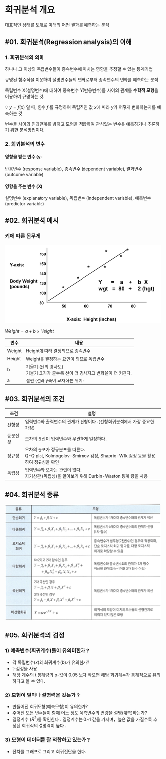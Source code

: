 # 회귀분석 개요

대표적인 상태를 토대로 미래의 어떤 결과를 예측하는 분석

## #01. 회귀분석(Regression analysis)의 이해

### 1. 회귀분석의 의미

하나나 그 이상의 독립변수들이 종속변수에 미치는 영향을 추정할 수 있는 통계기법

규명된 함수식을 이용하여 설명변수들의 변화로부터 종속변수의 변화를 예측하는 분석

독립변수 X(설명변수)에 대하여 종속변수 Y(반응변수)들 사이의 관계를 **수학적 모형**을 이용하여 규명하는 것.

💡 $y = f(x)$ 일 때, 함수 $f$ 를 규명하여 독립적인 값 $x$에 따라 $y$가 어떻게 변화하는지를 예측하는 것


변수들 사이의 인과관계를 밝히고 모형을 적합하여 관심있는 변수를 예측하거나 추론하기 위한 분석방법이다.

### 2. 회귀분석의 변수

#### 영향을 받는 변수 (y)

반응변수 (response variable), 종속변수 (dependent variable), 결과변수(outcome variable)

#### 영향을 주는 변수 (X)

설명변수 (explanatory variable), 독립변수 (independent variable), 예측변수 (predictor variable)

## #02. 회귀분석 예시

### 키에 따른 몸무게

![img](res/ols.png)

$Weight = a + b \times Height$

| 변수 | 내용 |
|---|---|
| Weight | Height에 따라 결정되므로 종속변수 |
| Height | Weight를 결정하는 요인이 되므로 독립변수 |
| b | 기울기 (선의 경사도)<br/> 기울기 크기가 클수록 선이 더 경사지고 변화율이 더 커진다. |
| a | 절편 (선과 y축이 교차하는 위치) |

## #03. 회귀분석의 조건

| 조건 | 설명 |
|---|---|
| 선형성 | 입력변수와 출력변수의 관계가 선형이다 .(선형회귀분석에서 가장 중요한 가정) |
| 등분산성 | 오차의 분산이 입력변수와 무관하게 일정하다 . |
| 정규성 | 오차의 분포가 정규분포를 따른다.<br/>Q-Q plot, Kolmogolov-Smirnov 검정, Shaprio-Wilk 검정 등을 활용하여 정규성을 확인 |
| 독립성 | 입력변수와 오차는 관련이 없다.<br/>자기상관 (독립성)을 알아보기 위해 Durbin-Waston 통계 량을 사용 |

## #04. 회귀분석 종류

![img](res/ols_type.png)

## #05. 회귀분석의 검정

### 1) 예측변수(회귀계수)들이 유의미한가 ?

- 각 독립변수($x$)의 회귀계수($b$)가 유의한가?
- t-검정을 사용
- 해당 계수의 t 통계량의 p-값이 0.05 보다 작으면 해당 회귀계수가 통계적으로 유의하다고 볼 수 있다.

### 2) 모형이 얼마나 설명력을 갖는가 ?

- 만들어진 회귀모형(예측모형)이 유의한가?
- 주어진 모든 변수들이 함께 어느 정도 예측변수의 변량을 설명(예측)하는가?
- 결정계수 ($R^2$)를 확인한다 . 결정계수는 0~1 값을 가지며，높은 값을 가질수록 추정된 회귀식의 설명력이 높다 .

### 3) 모형이 데이터를 잘 적합하고 있는가 ?

- 잔차를 그래프로 그리고 회귀진단을 한다.